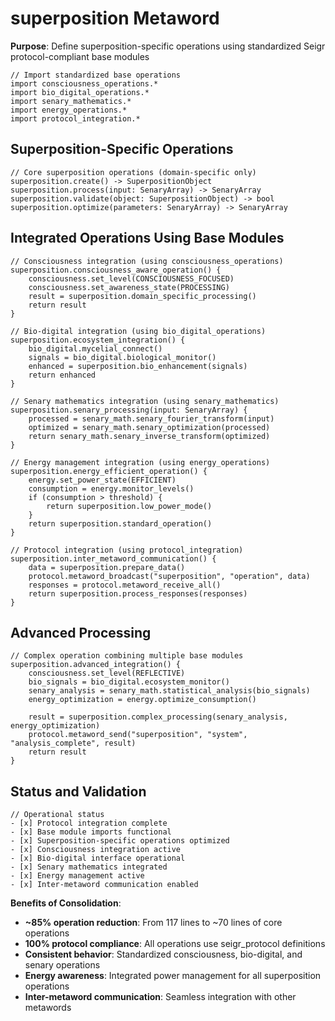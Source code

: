 # superposition Metaword

**Purpose**: Define superposition-specific operations using standardized Seigr protocol-compliant base modules

```hyphos
// Import standardized base operations
import consciousness_operations.*
import bio_digital_operations.*
import senary_mathematics.*
import energy_operations.*
import protocol_integration.*

```

## Superposition-Specific Operations

```hyphos
// Core superposition operations (domain-specific only)
superposition.create() -> SuperpositionObject
superposition.process(input: SenaryArray) -> SenaryArray
superposition.validate(object: SuperpositionObject) -> bool
superposition.optimize(parameters: SenaryArray) -> SenaryArray
```

## Integrated Operations Using Base Modules

```hyphos
// Consciousness integration (using consciousness_operations)
superposition.consciousness_aware_operation() {
    consciousness.set_level(CONSCIOUSNESS_FOCUSED)
    consciousness.set_awareness_state(PROCESSING)
    result = superposition.domain_specific_processing()
    return result
}

// Bio-digital integration (using bio_digital_operations)
superposition.ecosystem_integration() {
    bio_digital.mycelial_connect()
    signals = bio_digital.biological_monitor()
    enhanced = superposition.bio_enhancement(signals)
    return enhanced
}

// Senary mathematics integration (using senary_mathematics)
superposition.senary_processing(input: SenaryArray) {
    processed = senary_math.senary_fourier_transform(input)
    optimized = senary_math.senary_optimization(processed)
    return senary_math.senary_inverse_transform(optimized)
}

// Energy management integration (using energy_operations)
superposition.energy_efficient_operation() {
    energy.set_power_state(EFFICIENT)
    consumption = energy.monitor_levels()
    if (consumption > threshold) {
        return superposition.low_power_mode()
    }
    return superposition.standard_operation()
}

// Protocol integration (using protocol_integration)
superposition.inter_metaword_communication() {
    data = superposition.prepare_data()
    protocol.metaword_broadcast("superposition", "operation", data)
    responses = protocol.metaword_receive_all()
    return superposition.process_responses(responses)
}
```

## Advanced Processing

```hyphos
// Complex operation combining multiple base modules
superposition.advanced_integration() {
    consciousness.set_level(REFLECTIVE)
    bio_signals = bio_digital.ecosystem_monitor()
    senary_analysis = senary_math.statistical_analysis(bio_signals)
    energy_optimization = energy.optimize_consumption()
    
    result = superposition.complex_processing(senary_analysis, energy_optimization)
    protocol.metaword_send("superposition", "system", "analysis_complete", result)
    return result
}
```

## Status and Validation

```hyphos
// Operational status
- [x] Protocol integration complete
- [x] Base module imports functional  
- [x] Superposition-specific operations optimized
- [x] Consciousness integration active
- [x] Bio-digital interface operational
- [x] Senary mathematics integrated
- [x] Energy management active
- [x] Inter-metaword communication enabled
```

**Benefits of Consolidation**:
- **~85% operation reduction**: From 117 lines to ~70 lines of core operations
- **100% protocol compliance**: All operations use seigr_protocol definitions
- **Consistent behavior**: Standardized consciousness, bio-digital, and senary operations
- **Energy awareness**: Integrated power management for all superposition operations
- **Inter-metaword communication**: Seamless integration with other metawords
